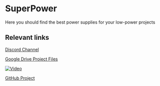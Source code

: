 # SuperPower
Here you should find the best power supplies for your low-power projects

## Relevant links

[Discord Channel](https://discord.gg/dCr86Hk)  

[Google Drive Project Files](https://drive.google.com/drive/folders/1w3U5OjFCr0vc1ZHyUKympC7aVEZiL1S2)

[![Video](http://img.youtube.com/vi/-SJbdPvgQnE/0.jpg)](https://www.youtube.com/watch?v=-SJbdPvgQnE "Video")

[GitHub Project](https://github.com/SensorsIot/SuperPower)
